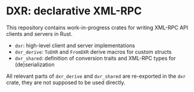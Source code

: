 # DXR: declarative XML-RPC

This repository contains work-in-progress crates for writing XML-RPC API clients
and servers in Rust.

- `dxr`: high-level client and server implementations
- `dxr_derive`: `ToDXR` and `FromDXR` derive macros for custom structs
- `dxr_shared`: definition of conversion traits and XML-RPC types for (de)serialization  

All relevant parts of `dxr_derive` and `dxr_shared` are re-exported in the `dxr` crate,
they are not supposed to be used directly.

